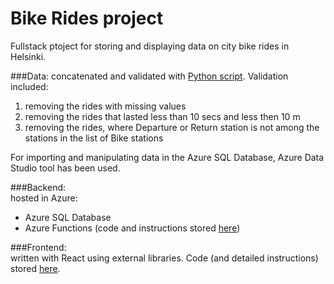 # Bike Rides project
Fullstack ptoject for storing and displaying data on city bike rides in Helsinki.  

###Data:
concatenated and validated with [Python script](https://github.com/YuliaKokorieva/bikes-project/blob/master/Data/data_validation.py). 
Validation included:
1. removing the rides with missing values
2. removing the rides that lasted less than 10 secs and less then 10 m
3. removing the rides, where Departure or Return station is not among the stations in the list of Bike stations

For importing and manipulating data in the Azure SQL Database, Azure Data Studio tool has been used.

###Backend:  
hosted in Azure:

 - Azure SQL Database
 - Azure Functions (code and instructions stored [here](https://github.com/YuliaKokorieva/bikes-project/tree/master/AzureFunctions))

###Frontend:   
written with React using external libraries.
Code (and detailed instructions) stored [here](https://github.com/YuliaKokorieva/bikes-project/tree/master/BikeRidesFront).
